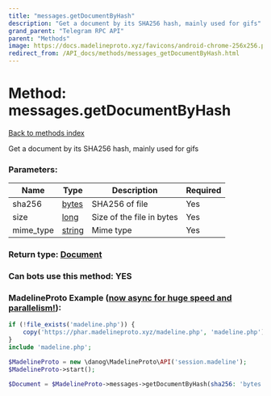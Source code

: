 ```yaml
---
title: "messages.getDocumentByHash"
description: "Get a document by its SHA256 hash, mainly used for gifs"
grand_parent: "Telegram RPC API"
parent: "Methods"
image: https://docs.madelineproto.xyz/favicons/android-chrome-256x256.png
redirect_from: /API_docs/methods/messages_getDocumentByHash.html
---
```

# Method: messages.getDocumentByHash
[Back to methods index](index.html)



Get a document by its SHA256 hash, mainly used for gifs

### Parameters:

| Name     |    Type       | Description | Required |
|----------|---------------|-------------|----------|
|sha256|[bytes](/API_docs/types/bytes.html) | SHA256 of file | Yes|
|size|[long](/API_docs/types/long.html) | Size of the file in bytes | Yes|
|mime\_type|[string](/API_docs/types/string.html) | Mime type | Yes|


### Return type: [Document](/API_docs/types/Document.html)

### Can bots use this method: **YES**


### MadelineProto Example ([now async for huge speed and parallelism!](https://docs.madelineproto.xyz/docs/ASYNC.html)):


```php
if (!file_exists('madeline.php')) {
    copy('https://phar.madelineproto.xyz/madeline.php', 'madeline.php');
}
include 'madeline.php';

$MadelineProto = new \danog\MadelineProto\API('session.madeline');
$MadelineProto->start();

$Document = $MadelineProto->messages->getDocumentByHash(sha256: 'bytes', size: $long, mime_type: 'string', );
```

